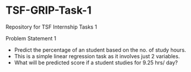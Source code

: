 # TSF-GRIP-Task-1
Repository for TSF Internship Tasks 1

Problem Statement 1

- Predict the percentage of an student based on the no. of study hours.
- This is a simple linear regression task as it involves just 2 variables.
- What will be predicted score if a student studies for 9.25 hrs/ day?

